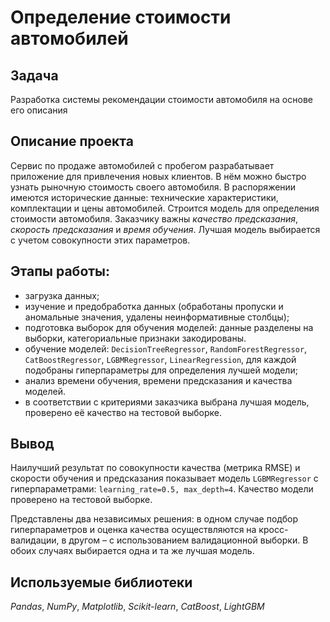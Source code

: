 # Определение стоимости автомобилей
## Задача
Разработка системы рекомендации стоимости автомобиля на основе его описания
## Описание проекта
Сервис по продаже автомобилей с пробегом разрабатывает приложение для привлечения новых клиентов. В нём можно быстро узнать рыночную стоимость своего автомобиля. В распоряжении имеются исторические данные: технические характеристики, комплектации и цены автомобилей. Строится модель для определения стоимости автомобиля. Заказчику важны *качество предсказания*, *скорость предсказания* и *время обучения*. Лучшая модель выбирается с учетом совокупности этих параметров. 
## Этапы работы:
* загрузка данных;
* изучение и предобработка данных (обработаны пропуски и аномальные значения, удалены неинформативные столбцы);
* подготовка выборок для обучения моделей: данные разделены на выборки, категориальные признаки закодированы.
* обучение моделей: `DecisionTreeRegressor`, `RandomForestRegressor`, `CatBoostRegressor`, `LGBMRegressor`, `LinearRegression`, для каждой подобраны гиперпараметры для определения лучшей модели;
* анализ времени обучения, времени предсказания и качества моделей.
* в соответствии с критериями заказчика выбрана лучшая модель, проверено её качество на тестовой выборке.
## Вывод
Наилучший результат по совокупности качества (метрика RMSE) и скорости обучения и предсказания показывает модель `LGBMRegressor` c гиперпараметрами: `learning_rate=0.5, max_depth=4`. Качество модели проверено на тестовой выборке. 

Представлены два независимых решения: в одном случае подбор гиперпараметров и оценка качества осуществляются на кросс-валидации, в другом – с использованием валидационной выборки. В обоих случаях выбирается одна и та же лучшая модель.
## Используемые библиотеки
*Pandas*, *NumPy*, *Matplotlib*, *Scikit-learn*, *CatBoost*, *LightGBM* 

